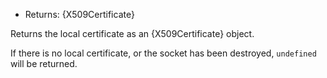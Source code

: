 <!-- YAML
added: v15.9.0
-->

* Returns: {X509Certificate}

Returns the local certificate as an {X509Certificate} object.

If there is no local certificate, or the socket has been destroyed,
`undefined` will be returned.

